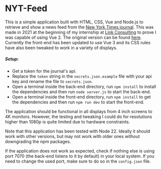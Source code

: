# NYT-Feed
This is a simple application built with HTML, CSS, Vue and Node.js to retrieve and show a news feed from the [New York Times journal](https://www.nytimes.com/). This was made in 2021 at the beginning of my internship at [Link Consulting](https://linkconsulting.com/) to prove I was capable of using Vue 2. The original version can be found [here](https://github.com/Jorge-L-F/NYT-Vue/tree/original). Currently the front-end has been updated to use Vue 3 and its CSS rules have also been tweaked to work in a variety of displays.

##### Setup:
- Get a token for the journal's api.
- Replace the `token` string in the `secrets.json.example` file with your api key and rename the file to `secrets.json`.
- Open a terminal inside the back-end directory, run `npm install` to install the dependencies and then run `node server.js` to start the back-end.
- Open a terminal inside the front-end directory, run `npm install` to get the dependencies and then run `npm run dev` to start the front-end.

The application should be functional in all displays from 4 inch screens to 4K monitors. However, the testing and tweaking I could do for resolutions higher than 1080p is quite limited due to hardware constraints.

Note that this application has been tested with Node 22. Ideally it should work with other versions, but may not work with older ones without downgrading the npm packages.

If the application does not work as expected, check if nothing else is using port 7070 (the back-end listens to it by default) in your local system. If you need to change the used port, make sure to do so in the `config.json` file.
